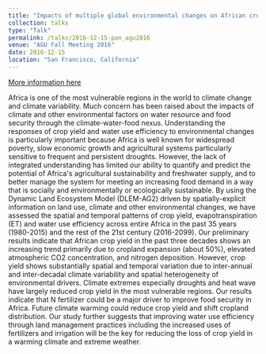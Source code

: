 ```yaml
---
title: "Impacts of multiple global environmental changes on African crop yield and water use efficiency: Implications to food and water security"
collection: talks
type: "Talk"
permalink: /talks/2016-12-15-pan_agu2016
venue: "AGU Fall Meeting 2016"
date: 2016-12-15
location: "San Francisco, California"
---
```


[More information here](https://agu.confex.com/agu/fm16/meetingapp.cgi/Paper/191600)

Africa is one of the most vulnerable regions in the world to climate change and climate variability. Much concern has been raised about the impacts of climate and other environmental factors on water resource and food security through the climate-water-food nexus. Understanding the responses of crop yield and water use efficiency to environmental changes is particularly important because Africa is well known for widespread poverty, slow economic growth and agricultural systems particularly sensitive to frequent and persistent droughts. However, the lack of integrated understanding has limited our ability to quantify and predict the potential of Africa&apos;s agricultural sustainability and freshwater supply, and to better manage the system for meeting an increasing food demand in a way that is socially and environmentally or ecologically sustainable. By using the Dynamic Land Ecosystem Model (DLEM-AG2) driven by spatially-explicit information on land use, climate and other environmental changes, we have assessed the spatial and temporal patterns of crop yield, evapotranspiration (ET) and water use efficiency across entire Africa in the past 35 years (1980-2015) and the rest of the 21st century (2016-2099). Our preliminary results indicate that African crop yield in the past three decades shows an increasing trend primarily due to cropland expansion (about 50%), elevated atmospheric CO2 concentration, and nitrogen deposition. However, crop yield shows substantially spatial and temporal variation due to inter-annual and inter-decadal climate variability and spatial heterogeneity of environmental drivers. Climate extremes especially droughts and heat wave have largely reduced crop yield in the most vulnerable regions. Our results indicate that N fertilizer could be a major driver to improve food security in Africa. Future climate warming could reduce crop yield and shift cropland distribution. Our study further suggests that improving water use efficiency through land management practices including the increased uses of fertilizers and irrigation will be the key for reducing the loss of crop yield in a warming climate and extreme weather.
